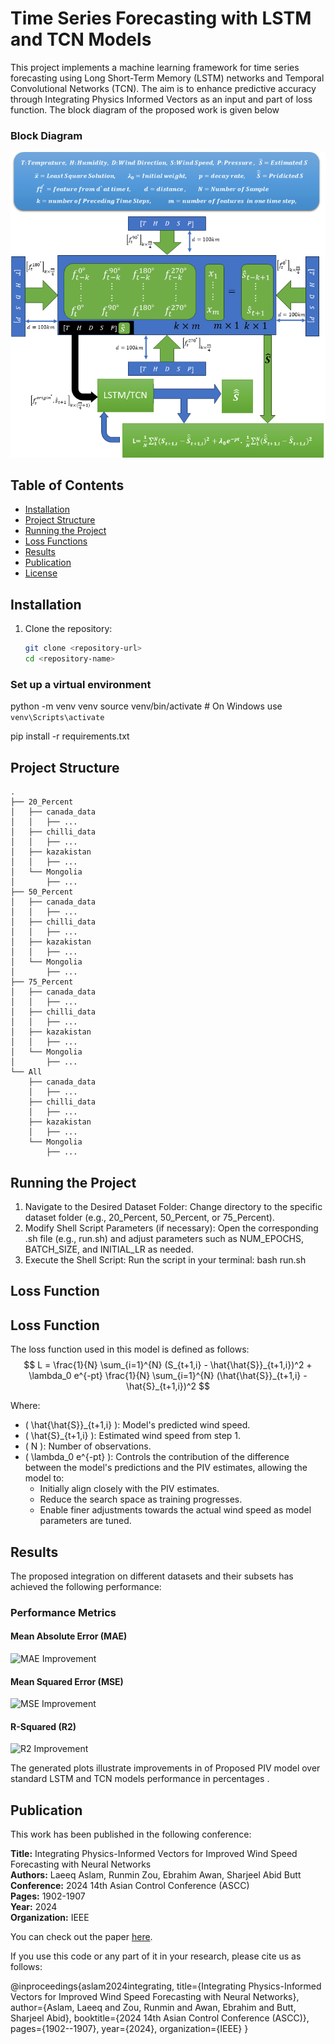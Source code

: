 # Time Series Forecasting with LSTM and TCN Models
This project implements a machine learning framework for time series forecasting using Long Short-Term Memory (LSTM) networks and Temporal Convolutional Networks (TCN). The aim is to enhance predictive accuracy through Integrating Physics Informed Vectors as an input and part of loss function. The block diagram of the proposed work is given below 
### Block Diagram
![Block Diagram](block.png)

## Table of Contents
- [Installation](#installation)
- [Project Structure](#project-structure)
- [Running the Project](#running-the-project)
- [Loss Functions](#loss-functions)
- [Results](#results)
- [Publication](#Publication)
- [License](#license)

## Installation
1. Clone the repository:
   ```bash
   git clone <repository-url>
   cd <repository-name>
### Set up a virtual environment

python -m venv venv
source venv/bin/activate  # On Windows use `venv\Scripts\activate`

pip install -r requirements.txt
## Project Structure
```
.
├── 20_Percent
│   ├── canada_data
│   │   ├── ...
│   ├── chilli_data
│   │   ├── ...
│   ├── kazakistan
│   │   ├── ...
│   └── Mongolia
│       ├── ...
├── 50_Percent
│   ├── canada_data
│   │   ├── ...
│   ├── chilli_data
│   │   ├── ...
│   ├── kazakistan
│   │   ├── ...
│   └── Mongolia
│       ├── ...
├── 75_Percent
│   ├── canada_data
│   │   ├── ...
│   ├── chilli_data
│   │   ├── ...
│   ├── kazakistan
│   │   ├── ...
│   └── Mongolia
│       ├── ...
└── All
    ├── canada_data
    │   ├── ...
    ├── chilli_data
    │   ├── ...
    ├── kazakistan
    │   ├── ...
    └── Mongolia
        ├── ...
```

## Running the Project
1. Navigate to the Desired Dataset Folder: Change directory to the specific dataset folder (e.g., 20_Percent, 50_Percent, or 75_Percent).
2. Modify Shell Script Parameters (if necessary): Open the corresponding .sh file (e.g., run.sh) and adjust parameters such as NUM_EPOCHS, BATCH_SIZE, and INITIAL_LR as needed.
3. Execute the Shell Script: Run the script in your terminal:
bash run.sh
## Loss Function 
## Loss Function
The loss function used in this model is defined as follows:
$$
L = \frac{1}{N} \sum_{i=1}^{N} (S_{t+1,i} - \hat{\hat{S}}_{t+1,i})^2 + \lambda_0 e^{-pt} \frac{1}{N} \sum_{i=1}^{N} (\hat{\hat{S}}_{t+1,i} - \hat{S}_{t+1,i})^2
$$

Where:
- \( \hat{\hat{S}}_{t+1,i} \): Model's predicted wind speed.
- \( \hat{S}_{t+1,i} \): Estimated wind speed from step 1.
- \( N \): Number of observations.
- \( \lambda_0 e^{-pt} \): Controls the contribution of the difference between the model's predictions and the PIV estimates, allowing the model to:
  - Initially align closely with the PIV estimates.
  - Reduce the search space as training progresses.
  - Enable finer adjustments towards the actual wind speed as model parameters are tuned.


## Results
The proposed integration on different datasets and their subsets has achieved the following performance:


### Performance Metrics

#### Mean Absolute Error (MAE)
![MAE Improvement](./MAE.png)

#### Mean Squared Error (MSE)
![MSE Improvement](./MSE.png)

#### R-Squared (R2)
![R2 Improvement](./R2.png)

The generated plots illustrate improvements in of Proposed PIV model over standard LSTM and TCN models performance in percentages .

## Publication
This work has been published in the following conference:

**Title:** Integrating Physics-Informed Vectors for Improved Wind Speed Forecasting with Neural Networks  
**Authors:** Laeeq Aslam, Runmin Zou, Ebrahim Awan, Sharjeel Abid Butt  
**Conference:** 2024 14th Asian Control Conference (ASCC)  
**Pages:** 1902-1907  
**Year:** 2024  
**Organization:** IEEE  

You can check out the paper [here](https://doi.org/10.1109/ASCC52936.2024.00190). 

If you use this code or any part of it in your research, please cite us as follows:

@inproceedings{aslam2024integrating,
  title={Integrating Physics-Informed Vectors for Improved Wind Speed Forecasting with Neural Networks},
  author={Aslam, Laeeq and Zou, Runmin and Awan, Ebrahim and Butt, Sharjeel Abid},
  booktitle={2024 14th Asian Control Conference (ASCC)},
  pages={1902--1907},
  year={2024},
  organization={IEEE}
} 


